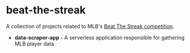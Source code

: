 # beat-the-streak

A collection of projects related to MLB's [Beat The Streak competition](https://www.mlb.com/apps/beat-the-streak).

- **data-scraper-app** - A serverless application responsible for gathering MLB player data 